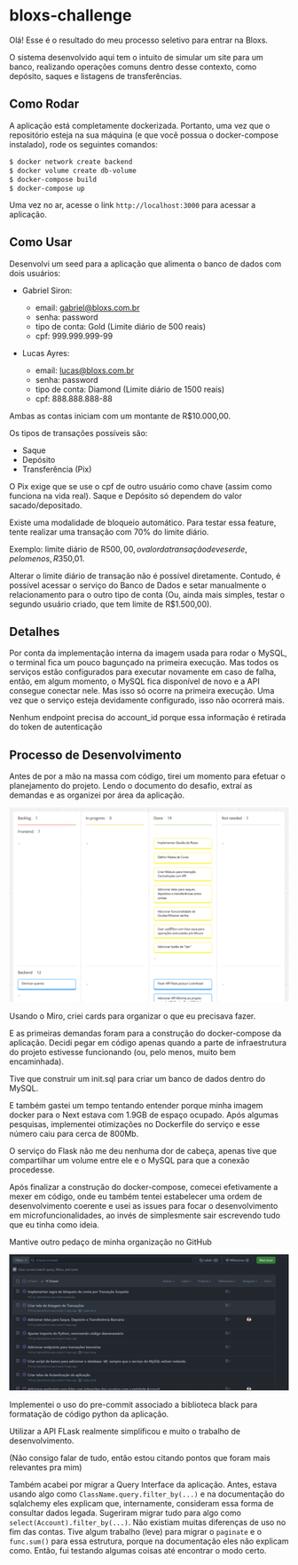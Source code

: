 # bloxs-challenge

Olá! Esse é o resultado do meu processo seletivo para entrar na Bloxs.

O sistema desenvolvido aqui tem o intuito de simular um site para um banco, realizando operações comuns
dentro desse contexto, como depósito, saques e listagens de transferências.

## Como Rodar

A aplicação está completamente dockerizada. Portanto, uma vez que o repositório esteja na sua máquina (e que você possua o docker-compose instalado), rode os seguintes comandos:

```
$ docker network create backend
$ docker volume create db-volume
$ docker-compose build
$ docker-compose up
```

 Uma vez no ar, acesse o link `http://localhost:3000` para acessar a aplicação.

## Como Usar

Desenvolvi um seed para a aplicação que alimenta o banco de dados com dois usuários:

- Gabriel Siron:
  - email: gabriel@bloxs.com.br
  - senha: password
  - tipo de conta: Gold (Limite diário de 500 reais)
  - cpf: 999.999.999-99 

- Lucas Ayres:
  - email: lucas@bloxs.com.br
  - senha: password
  - tipo de conta: Diamond (Limite diário de 1500 reais)
  - cpf: 888.888.888-88

Ambas as contas iniciam com um montante de R$10.000,00.

Os tipos de transações possíveis são:
- Saque
- Depósito
- Transferência (Pix)

O Pix exige que se use o cpf de outro usuário como chave (assim como funciona na vida real). Saque e Depósito só dependem do valor sacado/depositado.

Existe uma modalidade de bloqueio automático. Para testar essa feature, tente realizar uma transação com 70% do limite diário. 

Exemplo: limite diário de R$500,00, o valor da transação deve ser de, pelo menos, R$350,01.

Alterar o limite diário de transação não é possível diretamente. Contudo, é possível acessar o serviço do Banco de Dados e setar manualmente o relacionamento para o outro tipo de conta (Ou, ainda mais simples, testar o segundo usuário criado, que tem limite de R$1.500,00).


## Detalhes

Por conta da implementação interna da imagem usada para rodar o MySQL, o terminal fica um pouco bagunçado na primeira execução. Mas todos os serviços estão configurados para executar novamente em caso de falha, então, em algum momento, o MySQL fica disponível de novo e a API consegue conectar nele. Mas isso só ocorre na primeira execução. Uma vez que o serviço esteja devidamente configurado, isso não ocorrerá mais.

Nenhum endpoint precisa do account_id porque essa informação é retirada do token de autenticação

## Processo de Desenvolvimento

Antes de por a mão na massa com código, tirei um momento para efetuar o planejamento do projeto. Lendo o documento do desafio, extraí as demandas e as organizei por área da aplicação.

![Alt text](image.png)

Usando o Miro, criei cards para organizar o que eu precisava fazer.

E as primeiras demandas foram para a construção do docker-compose da aplicação. Decidi pegar em código apenas quando a parte de infraestrutura do projeto estivesse funcionando (ou, pelo menos, muito bem encaminhada).

Tive que construir um init.sql para criar um banco de dados dentro do MySQL. 

E também gastei um tempo tentando entender porque minha imagem docker para o Next estava com 1.9GB de espaço ocupado. Após algumas pesquisas, implementei otimizações no Dockerfile do serviço e esse número caiu para cerca de 800Mb.

O serviço do Flask não me deu nenhuma dor de cabeça, apenas tive que compartilhar um volume entre ele e o MySQL para que a conexão procedesse. 

Após finalizar a construção do docker-compose, comecei efetivamente a mexer em código, onde eu também tentei estabelecer uma ordem de desenvolvimento coerente e usei as issues para focar o desenvolvimento em microfuncionalidades, ao invés de simplesmente sair escrevendo tudo que eu tinha como ideia.

Mantive outro pedaço de minha organização no GitHub

![Alt text](image-1.png)

Implementei o uso do pre-commit associado a biblioteca black para formatação de código python da aplicação.

Utilizar a API FLask realmente simplificou e muito o trabalho de desenvolvimento.

(Não consigo falar de tudo, então estou citando pontos que foram mais relevantes pra mim)

Também acabei por migrar a Query Interface da aplicação. Antes, estava usando algo como `ClassName.query.filter_by(...)` e na documentação do sqlalchemy eles explicam que, internamente, consideram essa forma de consultar dados legada. Sugeriram migrar tudo para algo como `select(Account).filter_by(...)`. Não existiam muitas diferenças de uso no fim das contas. Tive algum trabalho (leve) para migrar o `paginate` e o `func.sum()` para essa estrutura, porque na documentação eles não explicam como. Então, fui testando algumas coisas até encontrar o modo certo.